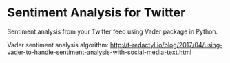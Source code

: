 # Sentiment Analysis for Twitter

Sentiment analysis from your Twitter feed using Vader package in Python.

Vader sentiment analysis algorithm: http://t-redactyl.io/blog/2017/04/using-vader-to-handle-sentiment-analysis-with-social-media-text.html

